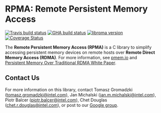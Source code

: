 # **RPMA: Remote Persistent Memory Access**

[![Travis build status](https://travis-ci.org/pmem/rpma.svg?branch=master)](https://travis-ci.org/pmem/rpma)
[![GHA build status](https://github.com/pmem/rpma/workflows/RPMA/badge.svg?branch=master)](https://github.com/pmem/rpma/actions)
[![librpma version](https://img.shields.io/github/tag/pmem/rpma.svg)](https://github.com/pmem/rpma/releases/latest)
[![Coverage Status](https://codecov.io/github/pmem/rpma/coverage.svg?branch=master)](https://codecov.io/gh/pmem/rpma/branch/master)

The **Remote Persistent Memory Access (RPMA)** is a C library to simplify accessing persistent memory devices on remote hosts over **Remote Direct Memory Access (RDMA)**. For more information, see
[pmem.io](https://pmem.io) and
[Persistent Memory Over Traditional RDMA White Paper](https://software.intel.com/content/www/us/en/develop/articles/persistent-memory-replication-over-traditional-rdma-part-1-understanding-remote-persistent.html).

## Contact Us

For more information on this library, contact
Tomasz Gromadzki (tomasz.gromadzki@intel.com),
Jan Michalski (jan.m.michalski@intel.com),
Piotr Balcer (piotr.balcer@intel.com),
Chet Douglas (chet.r.douglas@intel.com), or post to our
[Google group](https://groups.google.com/group/pmem).

